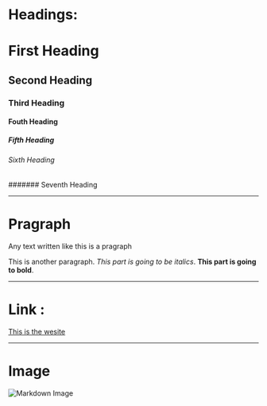 # Headings:

# First Heading
## Second Heading
### Third Heading
#### Fouth Heading
##### Fifth Heading
###### Sixth Heading
####### Seventh Heading

---

# Pragraph

Any text written like this is a pragraph

This is another paragraph. *This part is going to be italics*. **This part is going to bold**.

---

# Link :

[This is the wesite](https://google.com)

---

# Image

![Markdown Image](https://en.wikipedia.org/wiki/File:Markdown-mark.svg)



